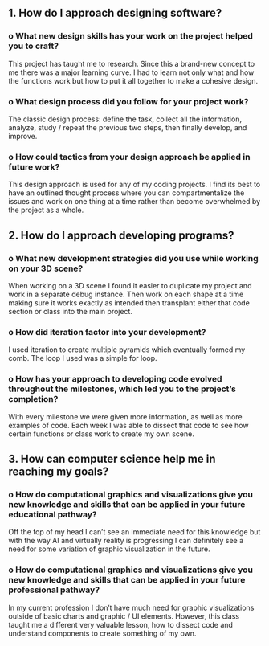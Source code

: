 ## 1.	How do I approach designing software?
### o	What new design skills has your work on the project helped you to craft?
This project has taught me to research. Since this a brand-new concept to me there was a major learning curve. I had to learn not only what and how the functions work but how to put it all together to make a cohesive design.
### o	What design process did you follow for your project work?
 The classic design process: define the task, collect all the information, analyze, study / repeat the previous two steps, then finally develop, and improve.
### o	How could tactics from your design approach be applied in future work?
This design approach is used for any of my coding projects. I find its best to have an outlined thought process where you can compartmentalize the issues and work on one thing at a time rather than become overwhelmed by the project as a whole.
## 2.	How do I approach developing programs?
### o	What new development strategies did you use while working on your 3D scene?
When working on a 3D scene I found it easier to duplicate my project and work in a separate debug instance. Then work on each shape at a time making sure it works exactly as intended then transplant either that code section or class into the main project.
### o	How did iteration factor into your development?
I used iteration to create multiple pyramids which eventually formed my comb. The loop I used was a simple for loop.
### o	How has your approach to developing code evolved throughout the milestones, which led you to the project’s completion?
With every milestone we were given more information, as well as more examples of code. Each week I was able to dissect that code to see how certain functions or class work to create my own scene. 
## 3.	How can computer science help me in reaching my goals?
### o	How do computational graphics and visualizations give you new knowledge and skills that can be applied in your future educational pathway?
Off the top of my head I can’t see an immediate need for this knowledge but with the way AI and virtually reality is progressing I can definitely see a need for some variation of graphic visualization in the future.
### o	How do computational graphics and visualizations give you new knowledge and skills that can be applied in your future professional pathway?
In my current profession I don’t have much need for graphic visualizations outside of basic charts and graphic / UI elements. However, this class taught me a different very valuable lesson, how to dissect code and understand components to create something of my own.
